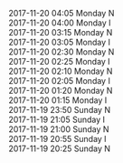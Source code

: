 2017-11-20 04:05 Monday  N  
2017-11-20 04:00 Monday  I  
2017-11-20 03:15 Monday  N  
2017-11-20 03:05 Monday  I  
2017-11-20 02:30 Monday  N  
2017-11-20 02:25 Monday  I  
2017-11-20 02:10 Monday  N  
2017-11-20 02:05 Monday  I  
2017-11-20 01:20 Monday  N  
2017-11-20 01:15 Monday  I  
2017-11-19 23:50 Sunday  N  
2017-11-19 21:05 Sunday  I  
2017-11-19 21:00 Sunday  N  
2017-11-19 20:55 Sunday  I  
2017-11-19 20:25 Sunday  N  
